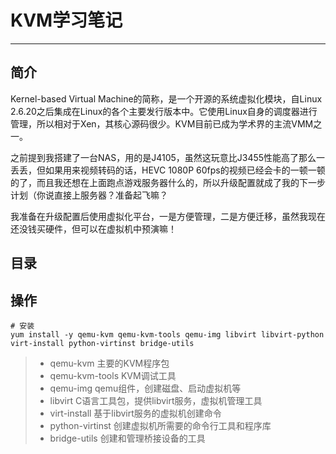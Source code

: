 # KVM学习笔记

---

## 简介

Kernel-based Virtual Machine的简称，是一个开源的系统虚拟化模块，自Linux 2.6.20之后集成在Linux的各个主要发行版本中。它使用Linux自身的调度器进行管理，所以相对于Xen，其核心源码很少。KVM目前已成为学术界的主流VMM之一。


之前提到我搭建了一台NAS，用的是J4105，虽然这玩意比J3455性能高了那么一丢丢，但如果用来视频转码的话，HEVC 1080P 60fps的视频已经会卡的一顿一顿的了，而且我还想在上面跑点游戏服务器什么的，所以升级配置就成了我的下一步计划（你说直接上服务器？准备起飞嘛？

我准备在升级配置后使用虚拟化平台，一是方便管理，二是方便迁移，虽然我现在还没钱买硬件，但可以在虚拟机中预演嘛！

## 目录

## 操作

```
# 安装
yum install -y qemu-kvm qemu-kvm-tools qemu-img libvirt libvirt-python virt-install python-virtinst bridge-utils
```

> * qemu-kvm  主要的KVM程序包
> * qemu-kvm-tools  KVM调试工具
> * qemu-img  qemu组件，创建磁盘、启动虚拟机等
> * libvirt  C语言工具包，提供libvirt服务，虚拟机管理工具
> * virt-install  基于libvirt服务的虚拟机创建命令
> * python-virtinst  创建虚拟机所需要的命令行工具和程序库
> * bridge-utils  创建和管理桥接设备的工具